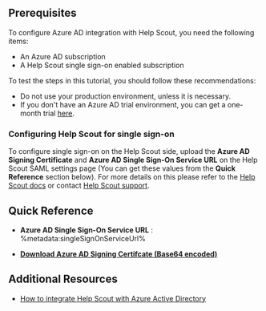 ## Prerequisites

To configure Azure AD integration with Help Scout, you need the following items:

- An Azure AD subscription
- A Help Scout single sign-on enabled subscription

To test the steps in this tutorial, you should follow these recommendations:

- Do not use your production environment, unless it is necessary.
- If you don't have an Azure AD trial environment, you can get a one-month trial [here](https://azure.microsoft.com/pricing/free-trial/).

### Configuring Help Scout for single sign-on

To configure single sign-on on the Help Scout side, upload the **Azure AD Signing Certificate** and **Azure AD Single Sign-On Service URL** on the Help Scout SAML settings page (You can get these values from the **Quick Reference** section below). For more details on this please refer to the [Help Scout docs](http://docs.helpscout.net/article/906-enabling-sso-with-azure-ad-as-the-identity-provider) or contact [Help Scout support](help@helpscout.com). 

## Quick Reference

* **Azure AD Single Sign-On Service URL** : %metadata:singleSignOnServiceUrl%

* **[Download Azure AD Signing Certifcate (Base64 encoded)](%metadata:certificateDownloadBase64Url%)**

## Additional Resources

* [How to integrate Help Scout with Azure Active Directory](https://docs.microsoft.com/azure/active-directory/active-directory-saas-helpscout-tutorial)
